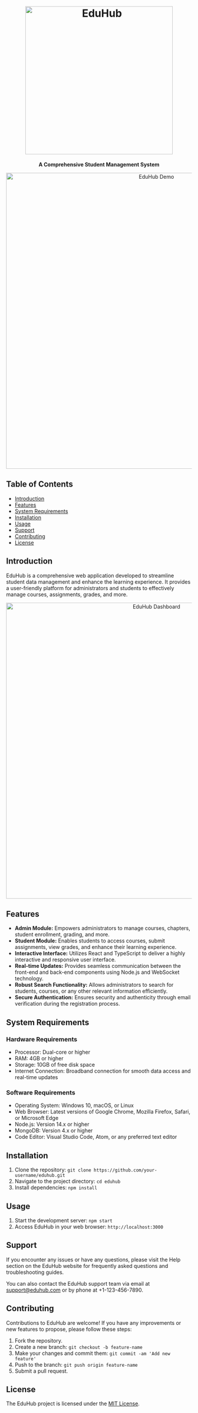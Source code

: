 <h1 align="center">
  <img src="logo.png" alt="EduHub" width="400px">
</h1>

<p align="center">
  <strong>A Comprehensive Student Management System</strong>
</p>

<p align="center">
  <img src="demo.gif" alt="EduHub Demo" width="800px">
</p>

## Table of Contents

- [Introduction](#introduction)
- [Features](#features)
- [System Requirements](#system-requirements)
- [Installation](#installation)
- [Usage](#usage)
- [Support](#support)
- [Contributing](#contributing)
- [License](#license)

## Introduction

EduHub is a comprehensive web application developed to streamline student data management and enhance the learning experience. It provides a user-friendly platform for administrators and students to effectively manage courses, assignments, grades, and more.

<p align="center">
  <img src="screenshots/dashboard.png" alt="EduHub Dashboard" width="800px">
</p>

## Features

- **Admin Module:** Empowers administrators to manage courses, chapters, student enrollment, grading, and more.
- **Student Module:** Enables students to access courses, submit assignments, view grades, and enhance their learning experience.
- **Interactive Interface:** Utilizes React and TypeScript to deliver a highly interactive and responsive user interface.
- **Real-time Updates:** Provides seamless communication between the front-end and back-end components using Node.js and WebSocket technology.
- **Robust Search Functionality:** Allows administrators to search for students, courses, or any other relevant information efficiently.
- **Secure Authentication:** Ensures security and authenticity through email verification during the registration process.

## System Requirements

### Hardware Requirements

- Processor: Dual-core or higher
- RAM: 4GB or higher
- Storage: 10GB of free disk space
- Internet Connection: Broadband connection for smooth data access and real-time updates

### Software Requirements

- Operating System: Windows 10, macOS, or Linux
- Web Browser: Latest versions of Google Chrome, Mozilla Firefox, Safari, or Microsoft Edge
- Node.js: Version 14.x or higher
- MongoDB: Version 4.x or higher
- Code Editor: Visual Studio Code, Atom, or any preferred text editor

## Installation

1. Clone the repository: `git clone https://github.com/your-username/eduhub.git`
2. Navigate to the project directory: `cd eduhub`
3. Install dependencies: `npm install`

## Usage

1. Start the development server: `npm start`
2. Access EduHub in your web browser: `http://localhost:3000`

## Support

If you encounter any issues or have any questions, please visit the Help section on the EduHub website for frequently asked questions and troubleshooting guides.

You can also contact the EduHub support team via email at support@eduhub.com or by phone at +1-123-456-7890.

## Contributing

Contributions to EduHub are welcome! If you have any improvements or new features to propose, please follow these steps:

1. Fork the repository.
2. Create a new branch: `git checkout -b feature-name`
3. Make your changes and commit them: `git commit -am 'Add new feature'`
4. Push to the branch: `git push origin feature-name`
5. Submit a pull request.

## License

The EduHub project is licensed under the [MIT License](LICENSE).
